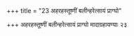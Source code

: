 +++
title = "23 अहरहस्तूष्णीं बलीन्हरेत्सायं प्राग्घो"

+++
अहरहस्तूष्णीं बलीन्हरेत्सायं प्राग्घो मादाग्रहायण्याः २३